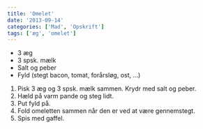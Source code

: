 ```yaml
---
title: 'Omelet'
date: '2013-09-14'
categories: ['Mad', 'Opskrift']
tags: ['æg', 'omelet']
---
```


* 3 æg
* 3 spsk. mælk
* Salt og peber
* Fyld (stegt bacon, tomat, forårsløg, ost, …)

1. Pisk 3 æg og 3 spsk. mælk sammen. Krydr med salt og peber.
2. Hæld på varm pande og steg lidt.
3. Put fyld på.
4. Fold omeletten sammen når den er ved at være gennemstegt.
5. Spis med gaffel.

